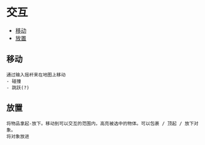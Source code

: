 # 交互

- [移动](移动)
- [放置](放置)

## 移动

    通过输入摇杆来在地图上移动
    - 碰撞
    - 跳跃(?)

## 放置

    将物品拿起-放下。移动到可以交互的范围内，高亮被选中的物体。可以包裹 / 顶起 / 放下对象。
    将对象放进
